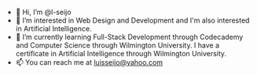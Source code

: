 - 👋 Hi, I’m @l-seijo
- 👀 I’m interested in Web Design and Development and I'm also interested in Artificial Intelligence.
- 🌱 I’m currently learning Full-Stack Development through Codecademy and Computer Science through Wilmington University. I have a certificate in Artificial Intelligence through Wilmington University.
- 📫 You can reach me at luisseijo@yahoo.com

<!---
l-seijo/l-seijo is a ✨ special ✨ repository because its `README.md` (this file) appears on your GitHub profile.
You can click the Preview link to take a look at your changes.
--->
